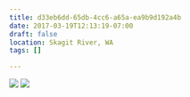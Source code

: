 ```yaml
---
title: d33eb6dd-65db-4cc6-a65a-ea9b9d192a4b
date: 2017-03-19T12:13:19-07:00
draft: false
location: Skagit River, WA
tags: []

---
```




![](https://d17enza3bfujl8.cloudfront.net/DSCF6585.jpg)
![](https://d17enza3bfujl8.cloudfront.net/DSCF6589.jpg)


